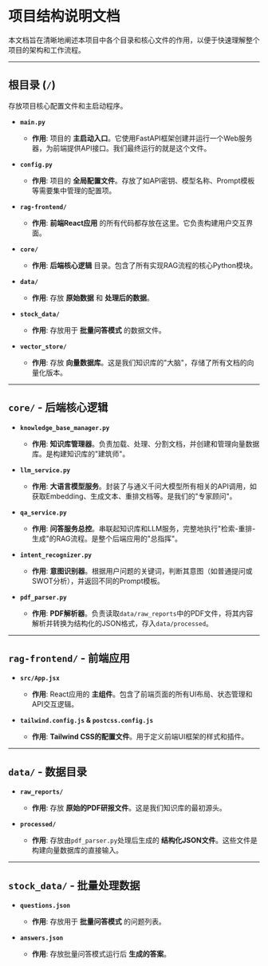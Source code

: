 # 项目结构说明文档

本文档旨在清晰地阐述本项目中各个目录和核心文件的作用，以便于快速理解整个项目的架构和工作流程。

---

## 根目录 (`/`)

存放项目核心配置文件和主启动程序。

-   **`main.py`**
    -   **作用**: 项目的 **主启动入口**。它使用FastAPI框架创建并运行一个Web服务器，为前端提供API接口。我们最终运行的就是这个文件。

-   **`config.py`**
    -   **作用**: 项目的 **全局配置文件**。存放了如API密钥、模型名称、Prompt模板等需要集中管理的配置项。

-   **`rag-frontend/`**
    -   **作用**: **前端React应用** 的所有代码都存放在这里。它负责构建用户交互界面。

-   **`core/`**
    -   **作用**: **后端核心逻辑** 目录。包含了所有实现RAG流程的核心Python模块。

-   **`data/`**
    -   **作用**: 存放 **原始数据** 和 **处理后的数据**。

-   **`stock_data/`**
    -   **作用**: 存放用于 **批量问答模式** 的数据文件。

-   **`vector_store/`**
    -   **作用**: 存放 **向量数据库**。这是我们知识库的"大脑"，存储了所有文档的向量化版本。

---

## `core/` - 后端核心逻辑

-   **`knowledge_base_manager.py`**
    -   **作用**: **知识库管理器**。负责加载、处理、分割文档，并创建和管理向量数据库。是构建知识库的"建筑师"。

-   **`llm_service.py`**
    -   **作用**: **大语言模型服务**。封装了与通义千问大模型所有相关的API调用，如获取Embedding、生成文本、重排文档等。是我们的"专家顾问"。

-   **`qa_service.py`**
    -   **作用**: **问答服务总控**。串联起知识库和LLM服务，完整地执行"检索-重排-生成"的RAG流程。是整个后端应用的"总指挥"。

-   **`intent_recognizer.py`**
    -   **作用**: **意图识别器**。根据用户问题的关键词，判断其意图（如普通提问或SWOT分析），并返回不同的Prompt模板。

-   **`pdf_parser.py`**
    -   **作用**: **PDF解析器**。负责读取`data/raw_reports`中的PDF文件，将其内容解析并转换为结构化的JSON格式，存入`data/processed`。

---

## `rag-frontend/` - 前端应用

-   **`src/App.jsx`**
    -   **作用**: React应用的 **主组件**。包含了前端页面的所有UI布局、状态管理和API交互逻辑。

-   **`tailwind.config.js` & `postcss.config.js`**
    -   **作用**: **Tailwind CSS的配置文件**。用于定义前端UI框架的样式和插件。

---

## `data/` - 数据目录

-   **`raw_reports/`**
    -   **作用**: 存放 **原始的PDF研报文件**。这是我们知识库的最初源头。

-   **`processed/`**
    -   **作用**: 存放由`pdf_parser.py`处理后生成的 **结构化JSON文件**。这些文件是构建向量数据库的直接输入。

---

## `stock_data/` - 批量处理数据

-   **`questions.json`**
    -   **作用**: 存放用于 **批量问答模式** 的问题列表。

-   **`answers.json`**
    -   **作用**: 存放批量问答模式运行后 **生成的答案**。